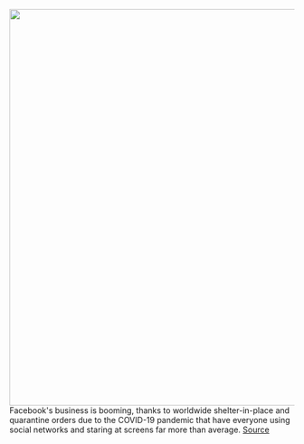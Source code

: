 <img src='https://cdn.vox-cdn.com/thumbor/rxrI77Ubp53K5eQgNymPUkhrS5E=/0x0:2040x1360/1200x800/filters:focal(857x517:1183x843)/cdn.vox-cdn.com/uploads/chorus_image/image/66729782/acastro_180522_facebook_0001.5.jpg' width='700px' /><br/>
Facebook's business is booming, thanks to worldwide shelter-in-place and quarantine orders due to the COVID-19 pandemic that have everyone using social networks and staring at screens far more than average.
<a href='https://www.theverge.com/2020/4/29/21241845/facebook-q1-2020-earnings-coronavirus-covid-19-daily-users-engagement-up'> Source <a/>
